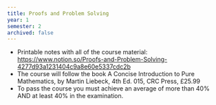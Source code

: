 ```yaml
---
title: Proofs and Problem Solving
year: 1
semester: 2
archived: false
---
```


- Printable notes with all of the course material: https://www.notion.so/Proofs-and-Problem-Solving-4277d93a1231404c9a8e60e5337cdc2b
- The course will follow the book A Concise Introduction to Pure Mathematics, by Martin Liebeck, 4th Ed. 015, CRC Press, £25.99
- To pass the course you must achieve an average of more than 40% AND at least 40% in the examination.
